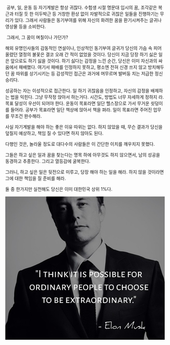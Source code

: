 
​	공부, 일, 운동 등 자기계발은 항상 귀찮다. 수험생 시절 명문대 입시의 꿈, 조각같은 복근과 터질 듯 한 이두박근 등 거창한 환상 없이 자발적으로 귀찮은 일들을 진행하기는 무리가 있다. 그래서 사람들은 동기부여를 위해 자신의 화려한 꿈을 환기시켜주는 글귀나 영상물 등을 소비한다. 

​	그래서, 그 꿈이 며칠이나 가던가? 

해외 유명인사들의 감동적인 연설이나, 인상적인 동기부여 글귀가 당신의 가슴 속 피어올렸던 열정의 불꽃은 결코 오래 간 적이 없었을 것이다. 당신이 지금 당장 하기 싫은 일은 앞으로도 하기 싫을 것이다. 하기 싫다는 감정을 느낀 순간, 당신은 이미 자신과의 싸움에서 패배했다. 여기서 패배를 인정하지 못하고, 평소엔 전혀 신경 쓰지 않고 방치해두던 꿈 따위를 상기시키는 등 감성적인 접근은 과거에 머무르며 발버둥 치는 저급한 정신승리다. 

성공하는 자는 이성적으로 접근한다. 일 하기 귀찮음을 인정하고, 자신의 감정을 배제하는 법을 익힌다. 그냥 무작정 앉아서 하는거다. 시간도, 방법도 너무 자세하게 정하지 라. 목표 달성이 우선이 되어야 한다. 운동이 목표라면 일단 헬스장으로 가서 무거운 쇳덩이를 들어라. 공부가 목표라면 일단 책상에 앉아서 책을 펴라. 일이 목표라면 주어진 업무를 무조건 완수해라. 

사실 자기계발을 해야 하는 좋은 이유 따위는 없다. 하지 않았을 때, 무슨 결과가 당신을 덮칠지 예상하고, 책임 질 수 있다면 하지 않아도 된다. 

다행인 것은, 놀라울 정도로 대다수의 사람들은 이 간단한 이치를 깨우치지 못했다. 

그들은 하고 싶은 일과 꿈을 찾는다는 명목 하에 아무것도 하지 않으면서, 남의 성공을 동경하고 추종한다. 그리고 열등감에 굴복한다.

그러니, 하고 싶은 일은 뒷전으로 미루고, 당장 해야 하는 일을 해라. 하지 않을 것이라면 그에 대한 책임을 질 준비를 해라. 

둘 중 한가지만 실천해도 당신은 이미 대한민국 상위 1%다.

![선택하라](Elon_Musk_Choice.jpg)
